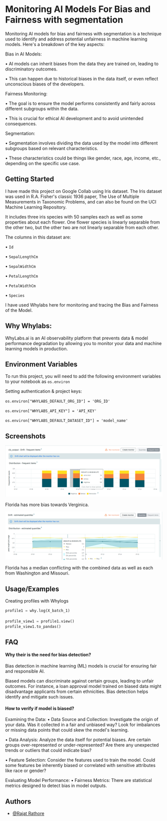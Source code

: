 
# Monitoring AI Models For Bias and Fairness with segmentation

Monitoring AI models for bias and fairness with segmentation is a technique used to identify and address potential unfairness in machine learning models. Here's a breakdown of the key aspects:

Bias in AI Models:

• AI models can inherit biases from the data they are trained on, leading to discriminatory outcomes.

• This can happen due to historical biases in the data itself, or even reflect unconscious biases of the developers.

Fairness Monitoring:

• The goal is to ensure the model performs consistently and fairly across different subgroups within the data.

• This is crucial for ethical AI development and to avoid unintended consequences.

Segmentation:

• Segmentation involves dividing the data used by the model into different subgroups based on relevant characteristics.

• These characteristics could be things like gender, race, age, income, etc., depending on the specific use case.

## Getting Started

I have made this project on Google Collab using Iris dataset. The Iris dataset was used in R.A. Fisher's classic 1936 paper, The Use of Multiple Measurements in Taxonomic Problems, and can also be found on the UCI Machine Learning Repository.

It includes three iris species with 50 samples each as well as some properties about each flower. One flower species is linearly separable from the other two, but the other two are not linearly separable from each other.

The columns in this dataset are:

• `Id`

• `SepalLengthCm`

• `SepalWidthCm`

• `PetalLengthCm`

• `PetalWidthCm`

• `Species`

I have used Whylabs here for monitoring and tracing the Bias and Fairness of the Model.

## Why Whylabs:

WhyLabs.ai is an AI observability platform that prevents data & model performance degradation by allowing you to monitor your data and machine learning models in production.

## Environment Variables

To run this project, you will need to add the following environment variables to your notebook as `os.environ`

 Setting authentication & project keys:

`os.environ["WHYLABS_DEFAULT_ORG_ID"] = 'ORG_ID'`

`os.environ["WHYLABS_API_KEY"] = 'API_KEY'`

`os.environ["WHYLABS_DEFAULT_DATASET_ID"] = 'model_name'`


## Screenshots

![](/Florida_verginica_metric.png)

Florida has more bias towards Verginica.

![](/Florida_median_metric.png)

Florida has a median conflicting with the combined data as well as each from Washington and Missouri.


## Usage/Examples

Creating profiles with Whylogs

```python
profile1 = why.log(X_batch_1)

profile_view1 = profile1.view()
profile_view1.to_pandas()

```


## FAQ

#### Why their is the need for bias detection?

Bias detection in machine learning (ML) models is crucial for ensuring fair and responsible AI.

Biased models can discriminate against certain groups, leading to unfair outcomes. For instance, a loan approval model trained on biased data might disadvantage applicants from certain ethnicities. Bias detection helps identify and mitigate such issues.

#### How to verify if model is biased?

Examining the Data:
• Data Source and Collection:  Investigate the origin of your data. Was it collected in a fair and unbiased way?  Look for imbalances or missing data points that could skew the model's learning.

• Data Analysis: Analyze the data itself for potential biases. Are certain groups over-represented or under-represented? Are there any unexpected trends or outliers that could indicate bias?

• Feature Selection: Consider the features used to train the model. Could some features be inherently biased or correlated with sensitive attributes like race or gender?

Evaluating Model Performance:
• Fairness Metrics:  There are statistical metrics designed to detect bias in model outputs.  




## Authors

- [@Rajat Rathore](https://github.com/RajatRathore123-github)

